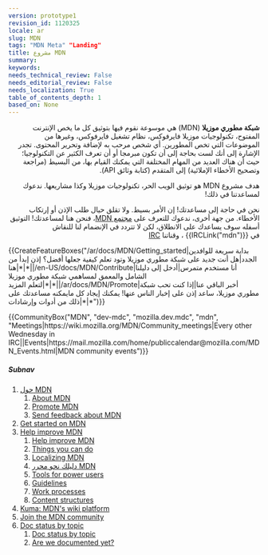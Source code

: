 ```yaml
---
version: prototype1
revision_id: 1120325
locale: ar
slug: MDN
tags: "MDN Meta" "Landing"
title: مشروع MDN
summary: 
keywords: 
needs_technical_review: False
needs_editorial_review: False
needs_localization: True
table_of_contents_depth: 1
based_on: None
---
```

<p dir="rtl"><strong>شبكة مطوري موزيلا</strong> (MDN) هي موسوعة&nbsp;نقوم فيها&nbsp;بتوثيق كل ما يخص&nbsp;الإنترنت المفتوح،&nbsp;تكنولوجيات موزيلا فايرفوكس، نظام تشغيل فايرفوكس، وغيرها من الموضوعات التي تخص&nbsp;المطورين. أي شخص مرحب به لإضافة وتحرير المحتوى. تجدر الإشارة إلى أنك&nbsp;لست بحاجة إلى أن تكون&nbsp;مبرمجا&nbsp;أو أن تعرف الكثير عن التكنولوجيا؛ حيث أن&nbsp;هناك العديد من المهام المختلفة التي يمكنك القيام بها، من البسيط (مراجعة وتصحيح الأخطاء الإملائية) إلى المتقدم (كتابة وثائق API).</p>

<div class="summary">
<p dir="rtl">هدف مشروع MDN هو توثيق الويب الحر، تكنولوجيات موزيلا وكذا مشاريعها. ندعوك لمساعدتنا في ذلك!</p>

<p dir="rtl">نحن في حاجة إلى مساعدتك! إن الأمر بسيط. ولا تقلق حيال طلب الإذن أو إرتكاب الأخطاء. من جهة أخرى، ندعوك&nbsp;للتعرف على&nbsp;<a href="/ar/docs/MDN/Community">مجتمع MDN</a>،&nbsp;فنحن هنا&nbsp;لمساعدتك! التوثيق أسفله سوف يساعدك على الانطلاق، لكن لا تتردد في الإنضمام لنا للنقاش في&nbsp;{{IRCLink("mdn")}}&nbsp;، وقناتنا&nbsp;<a href="https://wiki.mozilla.org/IRC">IRC</a></p>

<p>{{CreateFeatureBoxes("/ar/docs/MDN/Getting_started|بداية سريعة للوافدين الجدد|هل أنت جديد على شبكة مطوري موزيلا وتود تعلم كيفية جعلها&nbsp;أفضل؟ إذن إبدأ من هنا|*|*||/en-US/docs/MDN/Contribute|أنا مستخدم متمرس|أدخل إلى دليلنا الشامل والمعمق لمساهمي شبكة مطوري موزيلا لتعلم&nbsp;المزيد|*|*||/ar/docs/MDN/Promote|أخبر الباقي عنا|إذا كنت&nbsp;تحب&nbsp;شبكة مطوري موزيلا، ساعد إذن على إخبار الناس عنها! يمكنك إيجاد كل مايمكنه مساعدتك على ذلك من أدوات وإرشادات|*|*")}}</p>
</div>

<p>{{CommunityBox("MDN", "dev-mdc", "mozilla.dev.mdc", "mdn", "Meetings|https://wiki.mozilla.org/MDN/Community_meetings|Every other Wednesday in IRC||Events|https://mail.mozilla.com/home/publiccalendar@mozilla.com/MDN_Events.html|MDN community events")}}</p>

<h5 id="Subnav">Subnav</h5>

<ol>
 <li><a href="/ar/docs/MDN/About">حول MDN</a>

  <ol>
   <li><a href="/ar/docs/MDN/About">About MDN</a></li>
   <li><a href="/ar/docs/MDN/About/Promote">Promote MDN</a></li>
   <li><a href="/ar/docs/MDN/Feedback">Send feedback about MDN</a></li>
  </ol>
 </li>
 <li><a href="/ar/docs/MDN/Getting_started">Get started on MDN</a></li>
 <li><a href="/ar/docs/MDN/Contribute">Help improve MDN</a>
  <ol>
   <li><a href="/ar/docs/MDN/Contribute">Help improve MDN</a></li>
   <li><a href="/ar/docs/MDN/Contribute/Howto">Things you can do</a></li>
   <li><a href="/ar/docs/MDN/Contribute/Localize">Localizing MDN</a></li>
   <li><a href="/ar/docs/MDN/Contribute/Editor">دليلك نحو محرر MDN</a></li>
   <li><a href="/ar/docs/MDN/Contribute/Tools">Tools for power users</a></li>
   <li><a href="/ar/docs/MDN/Contribute/Guidelines">Guidelines</a></li>
   <li><a href="/ar/docs/MDN/Contribute/Processes">Work processes</a></li>
   <li><a href="/ar/docs/MDN/Contribute/Structures">Content structures</a></li>
  </ol>
 </li>
 <li><a href="/ar/docs/MDN/Kuma">Kuma: MDN's wiki platform</a></li>
 <li><a href="/ar/docs/MDN/Community">Join the MDN community</a></li>
 <li><a href="/ar/docs/MDN/Doc_status">Doc status by topic</a>
  <ol>
   <li><a href="/ar/docs/MDN/Doc_status">Doc status by topic</a></li>
   <li><a href="/ar/docs/MDN/Doc_status/Overview">Are we documented yet?</a></li>
  </ol>
 </li>
</ol>

